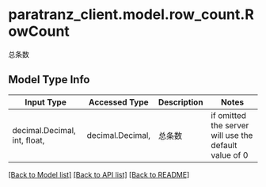 # paratranz_client.model.row_count.RowCount

总条数

## Model Type Info
Input Type | Accessed Type | Description | Notes
------------ | ------------- | ------------- | -------------
decimal.Decimal, int, float,  | decimal.Decimal,  | 总条数 | if omitted the server will use the default value of 0

[[Back to Model list]](../../README.md#documentation-for-models) [[Back to API list]](../../README.md#documentation-for-api-endpoints) [[Back to README]](../../README.md)

